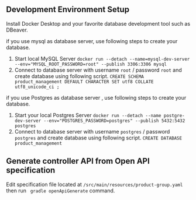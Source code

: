 ## Development Environment Setup
Install Docker Desktop and your favorite database development tool such as DBeaver.

if you use mysql as database server, use following steps to create your database.

1. Start local MySQL Server `docker run --detach --name=mysql-dev-server --env="MYSQL_ROOT_PASSWORD=root" --publish 3306:3306 mysql`
2. Connect to database server with username `root` / password `root` and create database using following script. `CREATE SCHEMA product_management DEFAULT CHARACTER SET utf8 COLLATE utf8_unicode_ci ;`

if you use Postgres as database server , use following steps to create your database.

1. Start your local Postgres Server `docker run --detach --name postgre-dev-server --env="POSTGRES_PASSWORD=postgres" --publish 5432:5432 postgres`
2. Connect to database server with username `postgres` / password `postgres` and create database using  following script. `CREATE DATABASE product_management`

## Generate controller API from Open API specification
Edit specification file located at `/src/main/resources/product-group.yaml` then run ` gradle openApiGenerate` command.